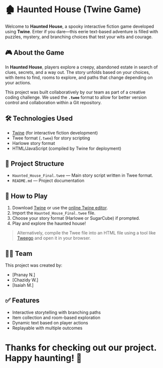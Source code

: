 # 🏚️ Haunted House (Twine Game)

Welcome to **Haunted House**, a spooky interactive fiction game developed using **Twine**. Enter if you dare—this eerie text-based adventure is filled with puzzles, mystery, and branching choices that test your wits and courage.

## 🎮 About the Game

In **Haunted House**, players explore a creepy, abandoned estate in search of clues, secrets, and a way out. The story unfolds based on your choices, with items to find, rooms to explore, and paths that change depending on your actions.

This project was built collaboratively by our team as part of a creative coding challenge. We used the **`.twee`** format to allow for better version control and collaboration within a Git repository.

## 🛠️ Technologies Used

- [Twine](https://twinery.org/) (for interactive fiction development)
- Twee format (`.twee`) for story scripting
- Harlowe story format
- HTML/JavaScript (compiled by Twine for deployment)

## 📁 Project Structure

- `Haunted_House_Final.twee` — Main story script written in Twee format.
- `README.md` — Project documentation

## 🚀 How to Play

1. Download [Twine](https://twinery.org/) or use the [online Twine editor](https://twinery.org/2/).
2. Import the `Haunted_House_Final.twee` file.
3. Choose your story format (Harlowe or SugarCube) if prompted.
4. Play and explore the haunted house!

> Alternatively, compile the Twee file into an HTML file using a tool like [Tweego](https://www.motoslave.net/tweego/) and open it in your browser.

## 👨‍💻 Team

This project was created by:

- [Pranay N.]
- [Chazidy W.]
- [Isaiah M.]

## ✅ Features

- Interactive storytelling with branching paths
- Item collection and room-based exploration
- Dynamic text based on player actions
- Replayable with multiple outcomes

# Thanks for checking out our project. Happy haunting! 👻

